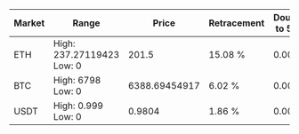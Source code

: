 | Market | Range | Price| Retracement | Doubles to 50% |
| --- | --- | --- | --- | --- |
| ETH | High: 237.27119423<br />Low: 0 | 201.5 | 15.08 % | 0.00 |
| BTC | High: 6798<br />Low: 0 | 6388.69454917 | 6.02 % | 0.00 |
| USDT | High: 0.999<br />Low: 0 | 0.9804 | 1.86 % | 0.00 |
